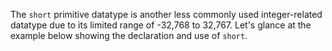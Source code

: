 The `short` primitive datatype is another less commonly used integer-related datatype due to its limited range of -32,768 to 32,767. Let's glance at the example below showing the declaration and use of `short`.

